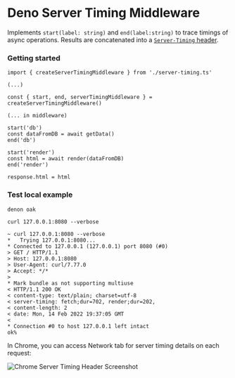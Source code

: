 # Deno Server Timing Middleware

Implements `start(label: string)` and `end(label:string)` to trace timings of async operations. Results are concatenated into a [`Server-Timing` header](https://developer.mozilla.org/en-US/docs/Web/HTTP/Headers/Server-Timing). 

### Getting started

```
import { createServerTimingMiddleware } from './server-timing.ts'

(...)

const { start, end, serverTimingMiddleware } = createServerTimingMiddleware()

(... in middleware)

start('db')
const dataFromDB = await getData()
end('db')

start('render')
const html = await render(dataFromDB)
end('render')

response.html = html
```

### Test local example

`denon oak`

`curl 127.0.0.1:8080 --verbose`


```
~ curl 127.0.0.1:8080 --verbose
*   Trying 127.0.0.1:8080...
* Connected to 127.0.0.1 (127.0.0.1) port 8080 (#0)
> GET / HTTP/1.1
> Host: 127.0.0.1:8080
> User-Agent: curl/7.77.0
> Accept: */*
>
* Mark bundle as not supporting multiuse
< HTTP/1.1 200 OK
< content-type: text/plain; charset=utf-8
< server-timing: fetch;dur=702, render;dur=202,
< content-length: 2
< date: Mon, 14 Feb 2022 19:37:05 GMT
<
* Connection #0 to host 127.0.0.1 left intact
ok%
```

In Chrome, you can access Network tab for server timing details on each request:

![Chrome Server Timing Header Screenshot]('/public/server-timing.png')
